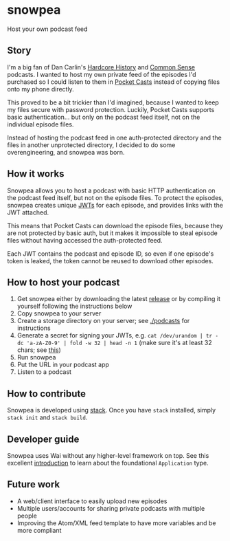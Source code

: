 # snowpea

Host your own podcast feed

## Story

I'm a big fan of Dan Carlin's [Hardcore History](https://www.dancarlin.com/hardcore-history-series/) and [Common Sense](https://www.dancarlin.com/common-sense-home-landing-page/) podcasts.
I wanted to host my own private feed of the episodes I'd purchased so I could listen to them in [Pocket Casts](https://pocketcasts.com/) instead of copying files onto my phone directly.

This proved to be a bit trickier than I'd imagined, because I wanted to keep my files secure with password protection.
Luckily, Pocket Casts supports basic authentication... but only on the podcast feed itself, not on the individual episode files.

Instead of hosting the podcast feed in one auth-protected directory and the files in another unprotected directory, I decided to do some overengineering, and snowpea was born.

## How it works

Snowpea allows you to host a podcast with basic HTTP authentication on the podcast feed itself, but not on the episode files.
To protect the episodes, snowpea creates unique [JWTs](https://jwt.io) for each episode, and provides links with the JWT attached.

This means that Pocket Casts can download the episode files, because they are not protected by basic auth, but it makes it impossible to steal episode files without having accessed the auth-protected feed.

Each JWT contains the podcast and episode ID, so even if one episode's token is leaked, the token cannot be reused to download other episodes.

## How to host your podcast

1. Get snowpea either by downloading the latest [release](https://github.com/crabmusket/snowpea/releases) or by compiling it yourself following the instructions below
2. Copy snowpea to your server
3. Create a storage directory on your server; see [./podcasts](./podcasts) for instructions
4. Generate a secret for signing your JWTs, e.g. `cat /dev/urandom | tr -dc 'a-zA-Z0-9' | fold -w 32 | head -n 1` (make sure it's at least 32 chars; see [this](https://auth0.com/blog/brute-forcing-hs256-is-possible-the-importance-of-using-strong-keys-to-sign-jwts/))
5. Run snowpea
6. Put the URL in your podcast app
7. Listen to a podcast

## How to contribute

Snowpea is developed using [stack](https://docs.haskellstack.org/en/stable/README/).
Once you have `stack` installed, simply `stack init` and `stack build`.

## Developer guide

Snowpea uses Wai without any higher-level framework on top.
See this excellent [introduction](https://www.yesodweb.com/book/web-application-interface) to learn about the foundational `Application` type.

## Future work

* A web/client interface to easily upload new episodes
* Multiple users/accounts for sharing private podcasts with multiple people
* Improving the Atom/XML feed template to have more variables and be more compliant
